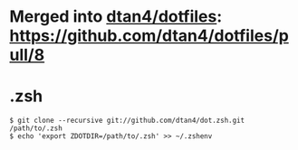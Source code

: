 # Merged into [dtan4/dotfiles](https://github.com/dtan4/dotfiles): https://github.com/dtan4/dotfiles/pull/8

# .zsh

```
$ git clone --recursive git://github.com/dtan4/dot.zsh.git /path/to/.zsh
$ echo 'export ZDOTDIR=/path/to/.zsh' >> ~/.zshenv
```
